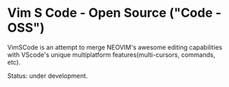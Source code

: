 # Vim S Code - Open Source ("Code - OSS")

VimSCode is an attempt to merge NEOVIM's awesome editing capabilities with VScode's unique multiplatform features(multi-cursors, commands, etc).

Status: under development.
